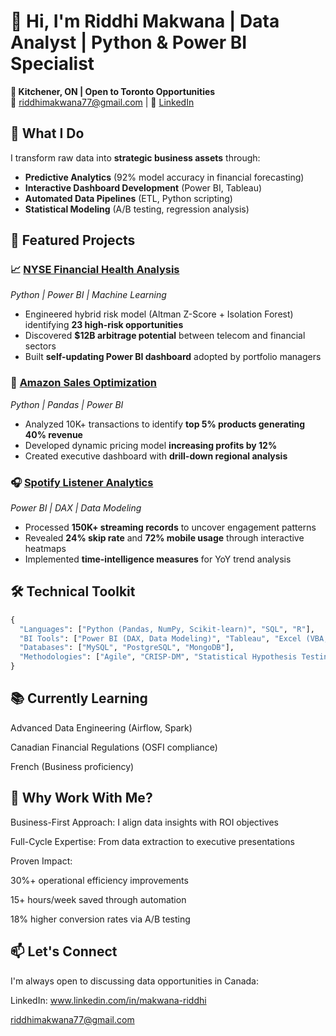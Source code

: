 # 👋 Hi, I'm Riddhi Makwana | Data Analyst | Python & Power BI Specialist

**📍 Kitchener, ON | Open to Toronto Opportunities**  
📧 riddhimakwana77@gmail.com | 🔗 [LinkedIn](https://www.linkedin.com/in/makwana-riddhi)  

## 🚀 What I Do
I transform raw data into **strategic business assets** through:
- **Predictive Analytics** (92% model accuracy in financial forecasting)
- **Interactive Dashboard Development** (Power BI, Tableau)
- **Automated Data Pipelines** (ETL, Python scripting)
- **Statistical Modeling** (A/B testing, regression analysis)

## 💼 Featured Projects

### 📈 [NYSE Financial Health Analysis]([project-link](https://github.com/RiddhiMakwana301/New_York_Stock_Exchange))
*Python | Power BI | Machine Learning*  
- Engineered hybrid risk model (Altman Z-Score + Isolation Forest) identifying **23 high-risk opportunities**
- Discovered **$12B arbitrage potential** between telecom and financial sectors
- Built **self-updating Power BI dashboard** adopted by portfolio managers

### 🛒 [Amazon Sales Optimization]([project-link](https://github.com/RiddhiMakwana301/Amazon_Sales_Analysis.git))  
*Python | Pandas | Power BI*  
- Analyzed 10K+ transactions to identify **top 5% products generating 40% revenue**
- Developed dynamic pricing model **increasing profits by 12%**
- Created executive dashboard with **drill-down regional analysis**

### 🎧 [Spotify Listener Analytics]([project-link](https://github.com/RiddhiMakwana301/Spotify-Analysis-Project.git))  
*Power BI | DAX | Data Modeling*  
- Processed **150K+ streaming records** to uncover engagement patterns
- Revealed **24% skip rate** and **72% mobile usage** through interactive heatmaps
- Implemented **time-intelligence measures** for YoY trend analysis

## 🛠️ Technical Toolkit
```python
{
  "Languages": ["Python (Pandas, NumPy, Scikit-learn)", "SQL", "R"],
  "BI Tools": ["Power BI (DAX, Data Modeling)", "Tableau", "Excel (VBA, Power Query)"],
  "Databases": ["MySQL", "PostgreSQL", "MongoDB"],
  "Methodologies": ["Agile", "CRISP-DM", "Statistical Hypothesis Testing"]
}
```

## **📚 Currently Learning**
Advanced Data Engineering (Airflow, Spark)

Canadian Financial Regulations (OSFI compliance)

French (Business proficiency)

## **🌟 Why Work With Me?**
Business-First Approach: I align data insights with ROI objectives

Full-Cycle Expertise: From data extraction to executive presentations

Proven Impact:

30%+ operational efficiency improvements

15+ hours/week saved through automation

18% higher conversion rates via A/B testing

## **📫 Let's Connect**
I'm always open to discussing data opportunities in Canada:

LinkedIn: www.linkedin.com/in/makwana-riddhi

riddhimakwana77@gmail.com
